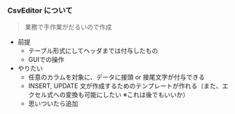
### CsvEditor について
> 業務で手作業がだるいので作成
 - 前提
   - テーブル形式にしてヘッダまでは付与したもの
   - GUIでの操作
 - やりたい
   - 任意のカラムを対象に、データに接頭 or 接尾文字が付与できる
   - INSERT, UPDATE 文が作成するためのテンプレートが作れる（また、エクセル式への変換も可能にしたい ※これは後でもいいか）
   - 思いついたら追加
